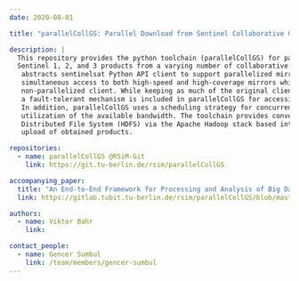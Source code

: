 ```yaml
---
date: 2020-08-01

title: "parallelCollGS: Parallel Download from Sentinel Collaborative Ground Segments"

description: |
  This repository provides the python toolchain (parallelCollGS) for parallel queries to download
  Sentinel 1, 2, and 3 products from a varying number of collaborative ground segments. This toolchain
   abstracts sentinelsat Python API client to support parallelized mirror access, and thus provides
   simultaneous access to both high-speed and high-coverage mirrors while reusing the workflow of the
   non-parallelized client. While keeping as much of the original client’s workflow intact as possible,
   a fault-tolerant mechanism is included in parallelCollGS for accessing multiple mirrors in parallel.
   In addition, parallelCollGS uses a scheduling strategy for concurrent downloads to ensure optimal
   utilization of the available bandwidth. The toolchain provides convenient access to Hadoop
   Distributed File System (HDFS) via the Apache Hadoop stack based interface for the convenient
   upload of obtained products.

repositories:
  - name: parallelCollGS @RSiM-Git
    link: https://git.tu-berlin.de/rsim/parallelCollGS

accompanying_paper:
  title: "An End-to-End Framework for Processing and Analysis of Big Data in Remote Sensing"
  link: https://gitlab.tubit.tu-berlin.de/rsim/parallelCollGS/blob/master/ViktorBahrThesis.pdf

authors:
  - name: Viktor Bahr
    link:

contact_people:
  - name: Gencer Sumbul
    link: /team/members/gencer-sumbul
---
```

